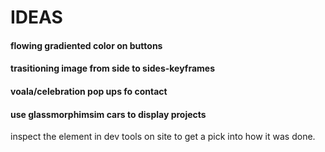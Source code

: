 # IDEAS

#### flowing gradiented color on buttons

#### trasitioning image from side to sides-keyframes

#### voala/celebration pop ups fo contact

#### use glassmorphimsim cars to display projects

inspect the element in dev tools on site to get a pick into how it was done.
